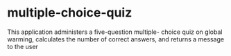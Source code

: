 # multiple-choice-quiz
This application administers a five-question multiple- choice quiz on global warming, calculates the number of correct answers, and returns a message to the user
